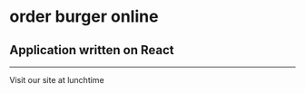 # order burger online

## Application written on React
______________________________
Visit our site at lunchtime
